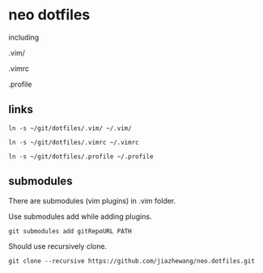 # neo dotfiles

including

.vim/

.vimrc

.profile

## links

```shell
ln -s ~/git/dotfiles/.vim/ ~/.vim/
```

```shell
ln -s ~/git/dotfiles/.vimrc ~/.vimrc
```

```shell
ln -s ~/git/dotfiles/.profile ~/.profile
```

## submodules

There are submodules (vim plugins) in .vim folder.

Use submodules add while adding plugins.

```shell
git submodules add gitRepoURL PATH
```

Should use recursively clone.

```shell
git clone --recursive https://github.com/jiazhewang/neo.dotfiles.git
```
